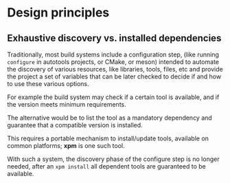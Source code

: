 # Design principles

## Exhaustive discovery vs. installed dependencies

Traditionally, most build systems include a configuration step,
(like running `configure` in autotools projects, or CMake, or meson)
intended to automate the discovery of various
resources, like libraries, tools, files, etc and provide the project
a set of variables that can be later checked to decide if and how
to use these various options.

For example the build system may check if a certain tool is available,
and if the version meets minimum requirements.

The alternative would be to list the tool as a mandatory dependency
and guarantee that a compatible version is installed.

This requires a portable mechanism to install/update tools,
available on common platforms; **xpm** is one such tool.

With such a system, the discovery phase of the configure step is no
longer needed, after an `xpm install` all dependent tools are guaranteed
to be available.
